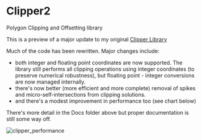 # Clipper2
Polygon Clipping and Offsetting library

This is a preview of a major update to my original <a href="https://sourceforge.net/projects/polyclipping/">Clipper Library</a><br>

Much of the code has been rewritten. Major changes include:
<ul>
  <li>both integer and floating point coordinates are now supported. The library still performs all clipping operations using integer coordinates (to preserve numerical robustness), but floating point - integer conversions are now managed internally.
  <li>there's now better (more efficient and more complete) removal of spikes and micro-self-intersections from clipping solutions.
  <li>and there's a modest improvement in performance too (see chart below)
</ul> 

There's more detail in the Docs folder above but proper documentation is still some way off.

![clipper_performance](https://user-images.githubusercontent.com/5280692/160962082-d2ee8b79-2eb9-4357-97fb-70aa8de6284b.png)


